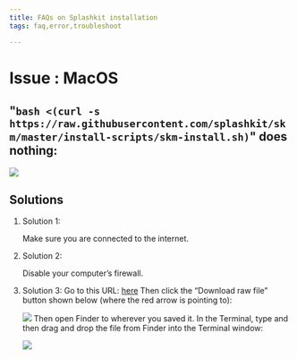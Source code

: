 ```yaml
---
title: FAQs on Splashkit installation
tags: faq,error,troubleshoot

---
```

<h1> Issue : MacOS </h1>

## "`bash <(curl -s https://raw.githubusercontent.com/splashkit/skm/master/install-scripts/skm-install.sh)`" does nothing:

![](https://i.imgur.com/BD8jqnT.png)

## Solutions 
1. Solution 1:

    Make sure you are connected to the internet.
1. Solution 2:
    
    Disable your computer’s firewall.
1. Solution 3:  Go to this URL: [here](https://github.com/splashkit/skm/blob/master/install-scripts/skm-install.sh)
    Then click the “Download raw file” button shown below (where the red arrow is pointing to):

    ![](https://i.imgur.com/MWhWHRO.png)
    Then open Finder to wherever you saved it.
    In the Terminal, type and then drag and drop the file from Finder into the Terminal window:
    
    ![](https://i.imgur.com/LTCf6qW.png)




